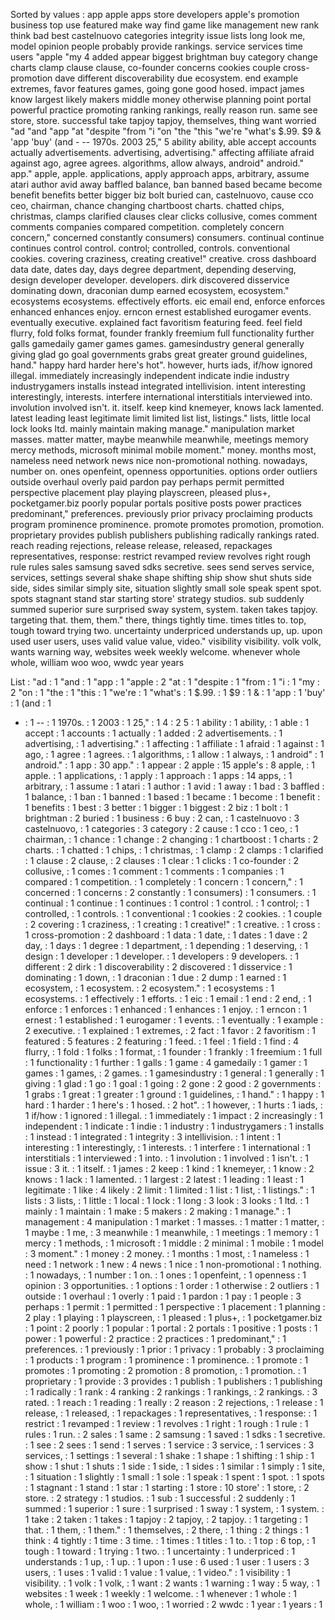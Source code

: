Sorted by values :
app apple apps store developers apple's promotion business top use featured make way find game like management new rank think bad best castelnuovo categories integrity issue lists long look me, model opinion people probably provide rankings. service services time users "apple "my 4 added appear biggest brightman buy category change charts clamp clause clause, co-founder concerns cookies couple cross-promotion dave different discoverability due ecosystem. end example extremes, favor features games, going gone good hosed. impact james know largest likely makers middle money otherwise planning point portal powerful practice promoting ranking rankings, really reason run. same see store, store. successful take tapjoy tapjoy, themselves, thing want worried "ad "and "app "at "despite "from "i "on "the "this "we're "what's $.99. $9 & 'app 'buy' (and - -- 1970s. 2003 25," 5 ability ability, able accept accounts actually advertisements. advertising, advertising." affecting affiliate afraid against ago, agree agrees. algorithms, allow always, android" android." app." apple, apple. applications, apply approach apps, arbitrary, assume atari author avid away baffled balance, ban banned based became become benefit benefits better bigger biz bolt buried can, castelnuovo, cause cco ceo, chairman, chance changing chartboost charts. chatted chips, christmas, clamps clarified clauses clear clicks collusive, comes comment comments companies compared competition. completely concern concern," concerned constantly consumers) consumers. continual continue continues control control. control; controlled, controls. conventional cookies. covering craziness, creating creative!" creative. cross dashboard data date, dates day, days degree department, depending deserving, design developer developer. developers. dirk discovered disservice dominating down, draconian dump earned ecosystem, ecosystem." ecosystems ecosystems. effectively efforts. eic email end, enforce enforces enhanced enhances enjoy. erncon ernest established eurogamer events. eventually executive. explained fact favoritism featuring feed. feel field flurry, fold folks format, founder frankly freemium full functionality further galls gamedaily gamer games games. gamesindustry general generally giving glad go goal governments grabs great greater ground guidelines, hand." happy hard harder here's hot". however, hurts iads, if/how ignored illegal. immediately increasingly independent indicate indie industry industrygamers installs instead integrated intellivision. intent interesting interestingly, interests. interfere international interstitials interviewed into. involution involved isn't. it. itself. keep kind knemeyer, knows lack lamented. latest leading least legitimate limit limited list list, listings." lists, little local lock looks ltd. mainly maintain making manage." manipulation market masses. matter matter, maybe meanwhile meanwhile, meetings memory mercy methods, microsoft minimal mobile moment." money. months most, nameless need network news nice non-promotional nothing. nowadays, number on. ones openfeint, openness opportunities. options order outliers outside overhaul overly paid pardon pay perhaps permit permitted perspective placement play playing playscreen, pleased plus+, pocketgamer.biz poorly popular portals positive posts power practices predominant," preferences. previously prior privacy proclaiming products program prominence prominence. promote promotes promotion, promotion. proprietary provides publish publishers publishing radically rankings rated. reach reading rejections, release release, released, repackages representatives, response: restrict revamped review revolves right rough rule rules sales samsung saved sdks secretive. sees send serves service, services, settings several shake shape shifting ship show shut shuts side side, sides similar simply site, situation slightly small sole speak spent spot. spots stagnant stand star starting store' strategy studios. sub suddenly summed superior sure surprised sway system, system. taken takes tapjoy. targeting that. them, them." there, things tightly time. times titles to. top, tough toward trying two. uncertainty underpriced understands up, up. upon used user users, uses valid value value, video." visibility visibility. volk volk, wants warning way, websites week weekly welcome. whenever whole whole, william woo woo, wwdc year years 

List :
"ad : 1
"and : 1
"app : 1
"apple : 2
"at : 1
"despite : 1
"from : 1
"i : 1
"my : 2
"on : 1
"the : 1
"this : 1
"we're : 1
"what's : 1
$.99. : 1
$9 : 1
& : 1
'app : 1
'buy' : 1
(and : 1
- : 1
-- : 1
1970s. : 1
2003 : 1
25," : 1
4 : 2
5 : 1
ability : 1
ability, : 1
able : 1
accept : 1
accounts : 1
actually : 1
added : 2
advertisements. : 1
advertising, : 1
advertising." : 1
affecting : 1
affiliate : 1
afraid : 1
against : 1
ago, : 1
agree : 1
agrees. : 1
algorithms, : 1
allow : 1
always, : 1
android" : 1
android." : 1
app : 30
app." : 1
appear : 2
apple : 15
apple's : 8
apple, : 1
apple. : 1
applications, : 1
apply : 1
approach : 1
apps : 14
apps, : 1
arbitrary, : 1
assume : 1
atari : 1
author : 1
avid : 1
away : 1
bad : 3
baffled : 1
balance, : 1
ban : 1
banned : 1
based : 1
became : 1
become : 1
benefit : 1
benefits : 1
best : 3
better : 1
bigger : 1
biggest : 2
biz : 1
bolt : 1
brightman : 2
buried : 1
business : 6
buy : 2
can, : 1
castelnuovo : 3
castelnuovo, : 1
categories : 3
category : 2
cause : 1
cco : 1
ceo, : 1
chairman, : 1
chance : 1
change : 2
changing : 1
chartboost : 1
charts : 2
charts. : 1
chatted : 1
chips, : 1
christmas, : 1
clamp : 2
clamps : 1
clarified : 1
clause : 2
clause, : 2
clauses : 1
clear : 1
clicks : 1
co-founder : 2
collusive, : 1
comes : 1
comment : 1
comments : 1
companies : 1
compared : 1
competition. : 1
completely : 1
concern : 1
concern," : 1
concerned : 1
concerns : 2
constantly : 1
consumers) : 1
consumers. : 1
continual : 1
continue : 1
continues : 1
control : 1
control. : 1
control; : 1
controlled, : 1
controls. : 1
conventional : 1
cookies : 2
cookies. : 1
couple : 2
covering : 1
craziness, : 1
creating : 1
creative!" : 1
creative. : 1
cross : 1
cross-promotion : 2
dashboard : 1
data : 1
date, : 1
dates : 1
dave : 2
day, : 1
days : 1
degree : 1
department, : 1
depending : 1
deserving, : 1
design : 1
developer : 1
developer. : 1
developers : 9
developers. : 1
different : 2
dirk : 1
discoverability : 2
discovered : 1
disservice : 1
dominating : 1
down, : 1
draconian : 1
due : 2
dump : 1
earned : 1
ecosystem, : 1
ecosystem. : 2
ecosystem." : 1
ecosystems : 1
ecosystems. : 1
effectively : 1
efforts. : 1
eic : 1
email : 1
end : 2
end, : 1
enforce : 1
enforces : 1
enhanced : 1
enhances : 1
enjoy. : 1
erncon : 1
ernest : 1
established : 1
eurogamer : 1
events. : 1
eventually : 1
example : 2
executive. : 1
explained : 1
extremes, : 2
fact : 1
favor : 2
favoritism : 1
featured : 5
features : 2
featuring : 1
feed. : 1
feel : 1
field : 1
find : 4
flurry, : 1
fold : 1
folks : 1
format, : 1
founder : 1
frankly : 1
freemium : 1
full : 1
functionality : 1
further : 1
galls : 1
game : 4
gamedaily : 1
gamer : 1
games : 1
games, : 2
games. : 1
gamesindustry : 1
general : 1
generally : 1
giving : 1
glad : 1
go : 1
goal : 1
going : 2
gone : 2
good : 2
governments : 1
grabs : 1
great : 1
greater : 1
ground : 1
guidelines, : 1
hand." : 1
happy : 1
hard : 1
harder : 1
here's : 1
hosed. : 2
hot". : 1
however, : 1
hurts : 1
iads, : 1
if/how : 1
ignored : 1
illegal. : 1
immediately : 1
impact : 2
increasingly : 1
independent : 1
indicate : 1
indie : 1
industry : 1
industrygamers : 1
installs : 1
instead : 1
integrated : 1
integrity : 3
intellivision. : 1
intent : 1
interesting : 1
interestingly, : 1
interests. : 1
interfere : 1
international : 1
interstitials : 1
interviewed : 1
into. : 1
involution : 1
involved : 1
isn't. : 1
issue : 3
it. : 1
itself. : 1
james : 2
keep : 1
kind : 1
knemeyer, : 1
know : 2
knows : 1
lack : 1
lamented. : 1
largest : 2
latest : 1
leading : 1
least : 1
legitimate : 1
like : 4
likely : 2
limit : 1
limited : 1
list : 1
list, : 1
listings." : 1
lists : 3
lists, : 1
little : 1
local : 1
lock : 1
long : 3
look : 3
looks : 1
ltd. : 1
mainly : 1
maintain : 1
make : 5
makers : 2
making : 1
manage." : 1
management : 4
manipulation : 1
market : 1
masses. : 1
matter : 1
matter, : 1
maybe : 1
me, : 3
meanwhile : 1
meanwhile, : 1
meetings : 1
memory : 1
mercy : 1
methods, : 1
microsoft : 1
middle : 2
minimal : 1
mobile : 1
model : 3
moment." : 1
money : 2
money. : 1
months : 1
most, : 1
nameless : 1
need : 1
network : 1
new : 4
news : 1
nice : 1
non-promotional : 1
nothing. : 1
nowadays, : 1
number : 1
on. : 1
ones : 1
openfeint, : 1
openness : 1
opinion : 3
opportunities. : 1
options : 1
order : 1
otherwise : 2
outliers : 1
outside : 1
overhaul : 1
overly : 1
paid : 1
pardon : 1
pay : 1
people : 3
perhaps : 1
permit : 1
permitted : 1
perspective : 1
placement : 1
planning : 2
play : 1
playing : 1
playscreen, : 1
pleased : 1
plus+, : 1
pocketgamer.biz : 1
point : 2
poorly : 1
popular : 1
portal : 2
portals : 1
positive : 1
posts : 1
power : 1
powerful : 2
practice : 2
practices : 1
predominant," : 1
preferences. : 1
previously : 1
prior : 1
privacy : 1
probably : 3
proclaiming : 1
products : 1
program : 1
prominence : 1
prominence. : 1
promote : 1
promotes : 1
promoting : 2
promotion : 8
promotion, : 1
promotion. : 1
proprietary : 1
provide : 3
provides : 1
publish : 1
publishers : 1
publishing : 1
radically : 1
rank : 4
ranking : 2
rankings : 1
rankings, : 2
rankings. : 3
rated. : 1
reach : 1
reading : 1
really : 2
reason : 2
rejections, : 1
release : 1
release, : 1
released, : 1
repackages : 1
representatives, : 1
response: : 1
restrict : 1
revamped : 1
review : 1
revolves : 1
right : 1
rough : 1
rule : 1
rules : 1
run. : 2
sales : 1
same : 2
samsung : 1
saved : 1
sdks : 1
secretive. : 1
see : 2
sees : 1
send : 1
serves : 1
service : 3
service, : 1
services : 3
services, : 1
settings : 1
several : 1
shake : 1
shape : 1
shifting : 1
ship : 1
show : 1
shut : 1
shuts : 1
side : 1
side, : 1
sides : 1
similar : 1
simply : 1
site, : 1
situation : 1
slightly : 1
small : 1
sole : 1
speak : 1
spent : 1
spot. : 1
spots : 1
stagnant : 1
stand : 1
star : 1
starting : 1
store : 10
store' : 1
store, : 2
store. : 2
strategy : 1
studios. : 1
sub : 1
successful : 2
suddenly : 1
summed : 1
superior : 1
sure : 1
surprised : 1
sway : 1
system, : 1
system. : 1
take : 2
taken : 1
takes : 1
tapjoy : 2
tapjoy, : 2
tapjoy. : 1
targeting : 1
that. : 1
them, : 1
them." : 1
themselves, : 2
there, : 1
thing : 2
things : 1
think : 4
tightly : 1
time : 3
time. : 1
times : 1
titles : 1
to. : 1
top : 6
top, : 1
tough : 1
toward : 1
trying : 1
two. : 1
uncertainty : 1
underpriced : 1
understands : 1
up, : 1
up. : 1
upon : 1
use : 6
used : 1
user : 1
users : 3
users, : 1
uses : 1
valid : 1
value : 1
value, : 1
video." : 1
visibility : 1
visibility. : 1
volk : 1
volk, : 1
want : 2
wants : 1
warning : 1
way : 5
way, : 1
websites : 1
week : 1
weekly : 1
welcome. : 1
whenever : 1
whole : 1
whole, : 1
william : 1
woo : 1
woo, : 1
worried : 2
wwdc : 1
year : 1
years : 1
